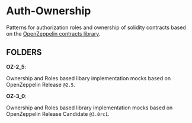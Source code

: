 # Auth-Ownership

Patterns for authorization roles and ownership of solidity contracts based on the [OpenZeppelin contracts library](https://github.com/OpenZeppelin/openzeppelin-contracts).

## **FOLDERS**

**OZ-2_5**:

Ownership and Roles based libary implementation mocks based on OpenZeppelin Release ```@2.5```.

**OZ-3_0**:

Ownership and Roles based library implementation mocks based on OpenZeppelin Release Candidate ```@3.0rc1```.
